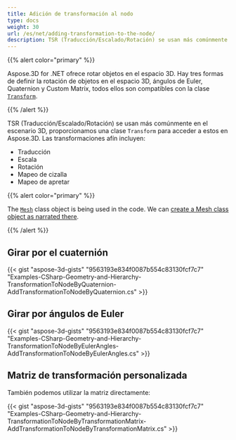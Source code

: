 ```yaml
---
title: Adición de transformación al nodo
type: docs
weight: 30
url: /es/net/adding-transformation-to-the-node/
description: TSR (Traducción/Escalado/Rotación) se usan más comúnmente en el escenario 3D, proporcionamos una clase Transform para acceder a estos en Aspose.3D.
---
```

{{% alert color="primary" %}}

Aspose.3D for .NET ofrece rotar objetos en el espacio 3D. Hay tres formas de definir la rotación de objetos en el espacio 3D, ángulos de Euler, Quaternion y Custom Matrix, todos ellos son compatibles con la clase [`Transform`](https://reference.aspose.com/3d/net/aspose.threed/transform).

{{% /alert %}}

TSR (Traducción/Escalado/Rotación) se usan más comúnmente en el escenario 3D, proporcionamos una clase `Transform` para acceder a estos en Aspose.3D. Las transformaciones afín incluyen:

- Traducción
- Escala
- Rotación
- Mapeo de cizalla
- Mapeo de apretar

{{% alert color="primary" %}}

The [`Mesh`](https://reference.aspose.com/3d/net/aspose.threed.entities/mesh) class object is being used in the code. We can [create a Mesh class object as narrated there](/3d/net/create-3d-mesh-and-scene/).

{{% /alert %}}
##  **Girar por el cuaternión**
{{< gist "aspose-3d-gists" "9563193e834f0087b554c83130fcf7c7" "Examples-CSharp-Geometry-and-Hierarchy-TransformationToNodeByQuaternion-AddTransformationToNodeByQuaternion.cs" >}}
##  **Girar por ángulos de Euler**
{{< gist "aspose-3d-gists" "9563193e834f0087b554c83130fcf7c7" "Examples-CSharp-Geometry-and-Hierarchy-TransformationToNodeByEulerAngles-AddTransformationToNodeByEulerAngles.cs" >}}
##  **Matriz de transformación personalizada**
También podemos utilizar la matriz directamente:

{{< gist "aspose-3d-gists" "9563193e834f0087b554c83130fcf7c7" "Examples-CSharp-Geometry-and-Hierarchy-TransformationToNodeByTransformationMatrix-AddTransformationToNodeByTransformationMatrix.cs" >}}
